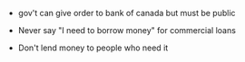 - gov't can give order to bank of canada but must be public

- Never say "I need to borrow money" for commercial loans
- Don't lend money to people who need it
